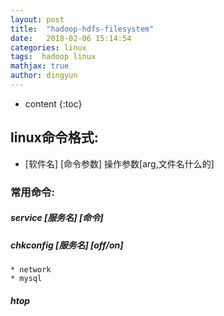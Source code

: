 ```yaml
---
layout: post
title:  "hadoop-hdfs-filesystem"
date:   2018-02-06 15:14:54
categories: linux
tags:  hadoop linux
mathjax: true
author: dingyun
---
```

* content
{:toc}

## linux命令格式:
* [软件名] [命令参数] 操作参数[arg,文件名什么的]
### 常用命令:
##### service [服务名] [命令]
##### chkconfig [服务名] [off/on]
    * network
    * mysql
##### htop
